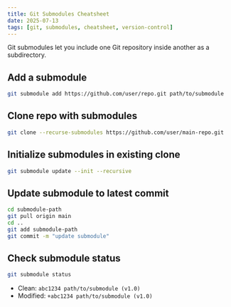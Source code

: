 ```yaml
---
title: Git Submodules Cheatsheet
date: 2025-07-13
tags: [git, submodules, cheatsheet, version-control]
---
```



Git submodules let you include one Git repository inside another as a subdirectory.

## Add a submodule
```sh
git submodule add https://github.com/user/repo.git path/to/submodule
```

## Clone repo with submodules
```sh
git clone --recurse-submodules https://github.com/user/main-repo.git
```

## Initialize submodules in existing clone
```sh
git submodule update --init --recursive
```

## Update submodule to latest commit
```sh
cd submodule-path
git pull origin main
cd ..
git add submodule-path
git commit -m "update submodule"
```

## Check submodule status
```sh
git submodule status
```
- Clean: `abc1234 path/to/submodule (v1.0)`
- Modified: `+abc1234 path/to/submodule (v1.0)`